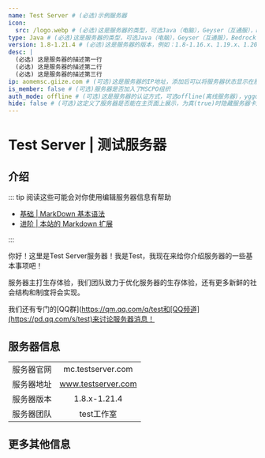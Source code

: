 ```yaml
---
name: Test Server # (必选)示例服务器
icon:
  src: /logo.webp # (必选)这是服务器的类型，可选Java（电脑），Geyser（互通服），Bedrock（基岩版）
type: Java # (必选)这是服务器的类型，可选Java（电脑），Geyser（互通服），Bedrock（基岩版）
version: 1.8-1.21.4 # (必选)这是服务器的版本，例如：1.8-1.16.x、1.19.x、1.20.6
desc: |
  (必选) 这是服务器的描述第一行
  (必选) 这是服务器的描述第二行
  (必选) 这是服务器的描述第三行
ip: aomemsc.giize.com # (可选)这是服务器的IP地址，添加后可以将服务器状态显示在服务器卡片上
is_member: false # (可选)服务器是否加入了MSCPO组织
auth_mode: offline # (可选)这是服务器的认证方式，可选offline(离线服务器)，yggdrasil(外置登录)，official(正版服务器)
hide: false # (可选)这定义了服务器是否能在主页面上展示，为真(true)时隐藏服务器卡片，默认为显示服务器卡片
---
```

# Test Server | 测试服务器

## 介绍

::: tip 阅读这些可能会对你使用编辑服务器信息有帮助

- [基础 | MarkDown 基本语法](https://markdown.com.cn/basic-syntax/)
- [进阶 | 本站的 Markdown 扩展](https://vitepress.dev/zh/guide/markdown)

:::

你好！这里是Test Server服务器！我是Test，我现在来给你介绍服务器的一些基本事项吧！

服务器主打生存体验，我们团队致力于优化服务器的生存体验，还有更多新鲜的社会结构和制度将会实现。

我们还有专门的[QQ群](https://qm.qq.com/q/test和[QQ频道](https://pd.qq.com/s/test)来讨论服务器消息！

## 服务器信息

|||
| :---: | :---: |
| 服务器官网 | mc.testserver.com |
| 服务器地址 | www.testserver.com |
| 服务器版本 | 1.8.x-1.21.4 |
| 服务器团队 | test工作室 |

## 更多其他信息
